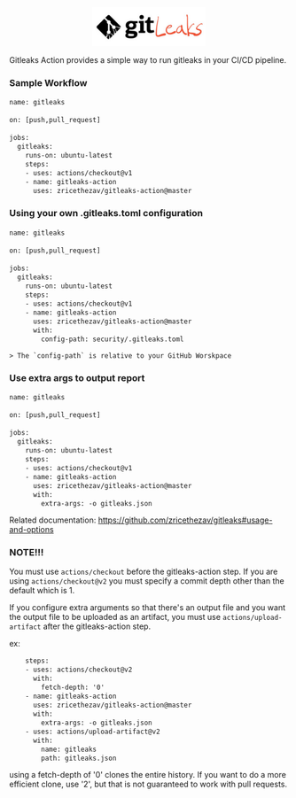 <p align="center">
  <img alt="gitleaks" src="https://raw.githubusercontent.com/zricethezav/gifs/master/gitleakslogo.png" height="70" />
</p>

Gitleaks Action provides a simple way to run gitleaks in your CI/CD pipeline.


### Sample Workflow
```
name: gitleaks

on: [push,pull_request]

jobs:
  gitleaks:
    runs-on: ubuntu-latest
    steps:
    - uses: actions/checkout@v1
    - name: gitleaks-action
      uses: zricethezav/gitleaks-action@master
```

### Using your own .gitleaks.toml configuration
```
name: gitleaks

on: [push,pull_request]

jobs:
  gitleaks:
    runs-on: ubuntu-latest
    steps:
    - uses: actions/checkout@v1
    - name: gitleaks-action
      uses: zricethezav/gitleaks-action@master
      with:
        config-path: security/.gitleaks.toml
```
    > The `config-path` is relative to your GitHub Worskpace

### Use extra args to output report
```
name: gitleaks

on: [push,pull_request]

jobs:
  gitleaks:
    runs-on: ubuntu-latest
    steps:
    - uses: actions/checkout@v1
    - name: gitleaks-action
      uses: zricethezav/gitleaks-action@master
      with:
        extra-args: -o gitleaks.json
```

Related documentation: https://github.com/zricethezav/gitleaks#usage-and-options

### NOTE!!!
You must use `actions/checkout` before the gitleaks-action step. If you are using `actions/checkout@v2` you must specify a commit depth other than the default which is 1.

If you configure extra arguments so that there's an output file and you want the output file to be uploaded as an artifact, you must use `actions/upload-artifact` after the gitleaks-action step.

ex: 
```
    steps:
    - uses: actions/checkout@v2
      with:
        fetch-depth: '0'
    - name: gitleaks-action
      uses: zricethezav/gitleaks-action@master
      with:
        extra-args: -o gitleaks.json
    - uses: actions/upload-artifact@v2
      with:
        name: gitleaks
        path: gitleaks.json
```

using a fetch-depth of '0' clones the entire history. If you want to do a more efficient clone, use '2', but that is not guaranteed to work with pull requests.   

